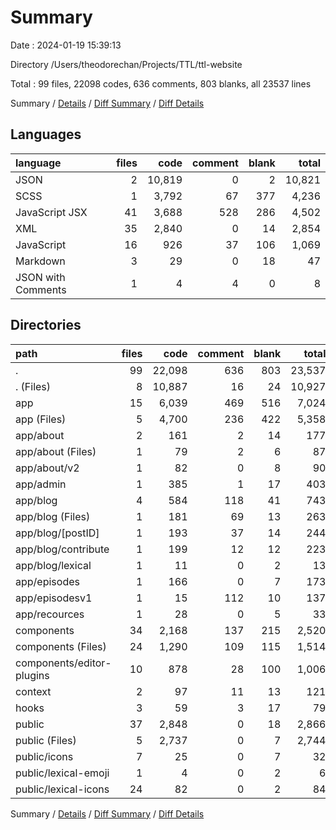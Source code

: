 # Summary

Date : 2024-01-19 15:39:13

Directory /Users/theodorechan/Projects/TTL/ttl-website

Total : 99 files,  22098 codes, 636 comments, 803 blanks, all 23537 lines

Summary / [Details](details.md) / [Diff Summary](diff.md) / [Diff Details](diff-details.md)

## Languages
| language | files | code | comment | blank | total |
| :--- | ---: | ---: | ---: | ---: | ---: |
| JSON | 2 | 10,819 | 0 | 2 | 10,821 |
| SCSS | 1 | 3,792 | 67 | 377 | 4,236 |
| JavaScript JSX | 41 | 3,688 | 528 | 286 | 4,502 |
| XML | 35 | 2,840 | 0 | 14 | 2,854 |
| JavaScript | 16 | 926 | 37 | 106 | 1,069 |
| Markdown | 3 | 29 | 0 | 18 | 47 |
| JSON with Comments | 1 | 4 | 4 | 0 | 8 |

## Directories
| path | files | code | comment | blank | total |
| :--- | ---: | ---: | ---: | ---: | ---: |
| . | 99 | 22,098 | 636 | 803 | 23,537 |
| . (Files) | 8 | 10,887 | 16 | 24 | 10,927 |
| app | 15 | 6,039 | 469 | 516 | 7,024 |
| app (Files) | 5 | 4,700 | 236 | 422 | 5,358 |
| app/about | 2 | 161 | 2 | 14 | 177 |
| app/about (Files) | 1 | 79 | 2 | 6 | 87 |
| app/about/v2 | 1 | 82 | 0 | 8 | 90 |
| app/admin | 1 | 385 | 1 | 17 | 403 |
| app/blog | 4 | 584 | 118 | 41 | 743 |
| app/blog (Files) | 1 | 181 | 69 | 13 | 263 |
| app/blog/[postID] | 1 | 193 | 37 | 14 | 244 |
| app/blog/contribute | 1 | 199 | 12 | 12 | 223 |
| app/blog/lexical | 1 | 11 | 0 | 2 | 13 |
| app/episodes | 1 | 166 | 0 | 7 | 173 |
| app/episodesv1 | 1 | 15 | 112 | 10 | 137 |
| app/recources | 1 | 28 | 0 | 5 | 33 |
| components | 34 | 2,168 | 137 | 215 | 2,520 |
| components (Files) | 24 | 1,290 | 109 | 115 | 1,514 |
| components/editor-plugins | 10 | 878 | 28 | 100 | 1,006 |
| context | 2 | 97 | 11 | 13 | 121 |
| hooks | 3 | 59 | 3 | 17 | 79 |
| public | 37 | 2,848 | 0 | 18 | 2,866 |
| public (Files) | 5 | 2,737 | 0 | 7 | 2,744 |
| public/icons | 7 | 25 | 0 | 7 | 32 |
| public/lexical-emoji | 1 | 4 | 0 | 2 | 6 |
| public/lexical-icons | 24 | 82 | 0 | 2 | 84 |

Summary / [Details](details.md) / [Diff Summary](diff.md) / [Diff Details](diff-details.md)